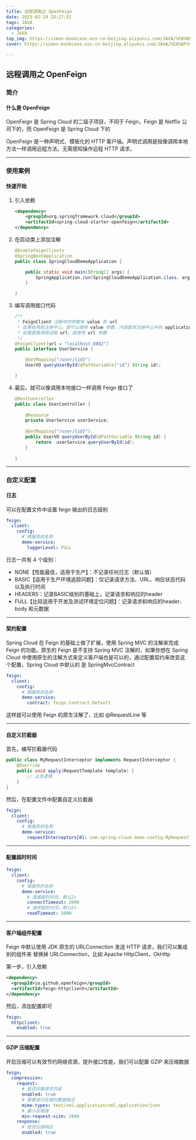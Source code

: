 ```yaml
---
title: 远程调用之 OpenFeign
date: 2023-02-19 18:27:51
tags: JAVA
categories: 
  - JAVA
top_img: https://simon-bookcase.oss-cn-beijing.aliyuncs.com/JAVA/%E8%BF%9C%E7%A8%8B%E8%B0%83%E7%94%A8%E4%B9%8B%20OpenFeign/preview.jpg
cover: https://simon-bookcase.oss-cn-beijing.aliyuncs.com/JAVA/%E8%BF%9C%E7%A8%8B%E8%B0%83%E7%94%A8%E4%B9%8B%20OpenFeign/preview.jpg

---
```




## 远程调用之 OpenFeign

### 简介

#### 什么是 OpenFeign



OpenFeign 是 Spring Cloud 的二级子项目，不同于 Feign，Feign 是 Netflix 公司下的，而 OpenFeign 是 Spring Cloud 下的

OpenFeign 是一种声明式、模板化的 HTTP 客户端。声明式调用是指像调用本地方法一样调用远程方法，无需感知操作远程 HTTP 请求，



------

### 使用案例

#### 快速开始



1. 引入依赖

   ```xml
   <dependency>
       <groupId>org.springframework.cloud</groupId>
       <artifactId>spring-cloud-starter-openfeign</artifactId>
   </dependency>
   ```

2. 在启动类上添加注解

   ```java
   @EnableFeignClients
   @SpringBootApplication
   public class SpringCloudDemoApplication {
   
       public static void main(String[] args) {
           SpringApplication.run(SpringCloudDemoApplication.class, args);
       }
   
   }
   ```

3. 编写调用接口代码

   ```java
   /**
    * FeignClient 注解中的参数有 value 和 url
    * 如果有用到注册中心，就可以使用 value 参数，内容就写注册中心中的 application name
    * 如果直接调用远程 url，就使用 url 参数
    */
   @FeignClient(url = "localhost:8082")
   public interface UserService {
   
       @GetMapping("/user/{id}")
       UserVO queryUserById(@PathVariable("id") String id);
   
   }
   ```

4. 最后，就可以像调用本地接口一样调用 Feign 接口了

   ```java
   @RestController
   public class UserController {
       
       @Resource
       private UserService userService;
       
       @GetMapping("/user/{id}")
       public UserVO queryUserById(@PathVariable String id) {
           return  userService.queryUserById(id);
       }
       
   }
   ```



------

### 自定义配置

#### 日志



可以在配置文件中设置 feign 输出的日志级别

```yml
feign:
  client:
    config:
      # 微服务的名称
      demo-service:
        loggerLevel: FULL
```

日志一共有 4 个级别：

* NONE【性能最佳，适用于生产】：不记录任何日志（默认值）
* BASIC【适用于生产环境追踪问题】：仅记录请求方法、URL、响应状态代码以及执行时间
* HEADERS：记录BASIC级别的基础上，记录请求和响应的header
* FULL【比较适用于开发及测试环境定位问题】：记录请求和响应的header、body 和元数据



------

#### 契约配置



Spring Cloud 在 Feign 的基础上做了扩展，使用 Spring MVC 的注解来完成 Feign 的功能。原生的 Feign 是不支持 Spring MVC 注解的，如果你想在 Spring Cloud 中使用原生的注解方式来定义客户端也是可以的，通过配置契约来改变这个配置，Spring Cloud 中默认的 是 SpringMvcContract

```yml
feign:
  client:
    config:
      # 微服务的名称
      demo-service:
        contract: feign.Contract.Default
```

这样就可以使用 Feign 的原生注解了，比如 @RequestLine 等



------

#### 自定义拦截器



首先，编写拦截器代码

```java
public class MyRequestInterceptor implements RequestInterceptor {
    @Override
    public void apply(RequestTemplate template) {
        // 业务逻辑
    }
}
```



然后，在配置文件中配置自定义拦截器

```yml
feign:
  client:
    config:
      # 微服务的名称
      demo-service:
        requestInterceptors[0]: com.spring.cloud.demo.config.MyRequestInterceptor
```



------

#### 配置超时时间



```yml
feign:
  client:
    config:
      # 微服务的名称
      demo-service:
        # 连接超时时间，默认2s
        connectTimeout: 2000
        # 请求超时时间，默认5s
        readTimeout: 5000
```



------

#### 客户端组件配置



Feign 中默认使用 JDK 原生的 URLConnection 发送 HTTP 请求，我们可以集成别的组件来 替换掉 URLConnection，比如 Apache HttpClient，OkHttp



第一步，引入依赖

```xml
<dependency>
  <groupId>io.github.openfeign</groupId>
  <artifactId>feign-httpclient</artifactId>
</dependency>
```

然后，添加配置即可

```yml
feign:
  httpclient:
    enabled: true
```



------

#### GZIP 压缩配置



开启压缩可以有效节约网络资源，提升接口性能，我们可以配置 GZIP 来压缩数据

```yml
feign:
  compression:
    request:
      # 是否压缩请求内容
      enabled: true
      # 需要进行压缩的数据格式
      mime-types: text/xml,application/xml,application/json
      # 最小压缩值
      min-request-size: 2048
    response:
      # 是否压缩响应
      enabled: true
```

